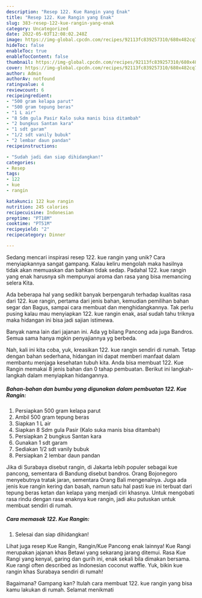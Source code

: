 ```yaml
---
description: "Resep 122. Kue Rangin yang Enak"
title: "Resep 122. Kue Rangin yang Enak"
slug: 383-resep-122-kue-rangin-yang-enak
category: Uncategorized
date: 2022-05-03T12:08:02.248Z
image: https://img-global.cpcdn.com/recipes/92113fc839257310/680x482cq70/122-kue-rangin-foto-resep-utama.jpg
hideToc: false
enableToc: true
enableTocContent: false
thumbnail: https://img-global.cpcdn.com/recipes/92113fc839257310/680x482cq70/122-kue-rangin-foto-resep-utama.jpg
cover: https://img-global.cpcdn.com/recipes/92113fc839257310/680x482cq70/122-kue-rangin-foto-resep-utama.jpg
author: Admin
authorAv: notfound
ratingvalue: 4
reviewcount: 6
recipeingredient:
- "500 gram kelapa parut"
- "500 gram tepung beras"
- "1 L air"
- "8 Sdm gula Pasir Kalo suka manis bisa ditambah"
- "2 bungkus Santan kara"
- "1 sdt garam"
- "1/2 sdt vanily bubuk"
- "2 lembar daun pandan"
recipeinstructions:

- "Sudah jadi dan siap dihidangkan!"
categories:
- Resep
tags:
- 122
- kue
- rangin

katakunci: 122 kue rangin 
nutrition: 245 calories
recipecuisine: Indonesian
preptime: "PT18M"
cooktime: "PT51M"
recipeyield: "2"
recipecategory: Dinner

---
```





Sedang mencari inspirasi resep 122. kue rangin yang unik? Cara menyiapkannya sangat gampang. Kalau keliru mengolah maka hasilnya tidak akan memuaskan dan bahkan tidak sedap. Padahal 122. kue rangin yang enak harusnya sih mempunyai aroma dan rasa yang bisa memancing selera Kita.





Ada beberapa hal yang sedikit banyak berpengaruh terhadap kualitas rasa dari 122. kue rangin, pertama dari jenis bahan, kemudian pemilihan bahan segar dan Bagus, sampai cara membuat dan menghidangkannya. Tak perlu pusing kalau mau menyiapkan 122. kue rangin enak,      asal sudah tahu triknya maka hidangan ini bisa jadi sajian istimewa.














Banyak nama lain dari jajanan ini. Ada yg bilang Pancong ada juga Bandros. Semua sama hanya mgkin penyajiannya yg berbeda.






Nah, kali ini kita coba, yuk, kreasikan 122. kue rangin sendiri di rumah. Tetap dengan bahan sederhana, hidangan ini dapat memberi manfaat dalam membantu menjaga kesehatan tubuh kita. Anda bisa membuat 122. Kue Rangin memakai 8 jenis bahan dan 0 tahap pembuatan. Berikut ini langkah-langkah dalam menyiapkan hidangannya.

<!--inarticleads1-->

##### Bahan-bahan dan bumbu yang digunakan dalam pembuatan 122. Kue Rangin:

1. Persiapkan 500 gram kelapa parut
1. Ambil 500 gram tepung beras
1. Siapkan 1 L air
1. Siapkan 8 Sdm gula Pasir (Kalo suka manis bisa ditambah)
1. Persiapkan 2 bungkus Santan kara
1. Gunakan 1 sdt garam
1. Sediakan 1/2 sdt vanily bubuk
1. Persiapkan 2 lembar daun pandan


Jika di Surabaya disebut rangin, di Jakarta lebih populer sebagai kue pancong, sementara di Bandung disebut bandros. Orang Bojonegoro menyebutnya tratak jaran, sementara Orang Bali mengenalnya. Juga ada jenis kue rangin kering dan basah, namun satu hal pasti kue ini terbuat dari tepung beras ketan dan kelapa yang menjadi ciri khasnya. Untuk mengobati rasa rindu dengan rasa enaknya kue rangin, jadi aku putuskan untuk membuat sendiri di rumah. 

<!--inarticleads2-->

##### Cara memasak 122. Kue Rangin:


1. Selesai dan siap dihidangkan!

Lihat juga resep Kue Rangin, Rangin/Kue Pancong enak lainnya! Kue Rangi merupakan jajanan khas Betawi yang sekarang jarang ditemui. Rasa Kue Rangi yang kenyal, garing dan gurih ini, enak sekali bila dimakan bersama. Kue rangi often described as Indonesian coconut waffle. Yuk, bikin kue rangin khas Surabaya sendiri di rumah! 

Bagaimana? Gampang kan? Itulah cara membuat 122. kue rangin yang bisa kamu lakukan di rumah. Selamat menikmati
